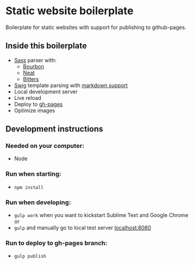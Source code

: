 # Static website boilerplate

Boilerplate for static websites with support for publishing to github-pages.

## Inside this boilerplate
- [Sass](http://sass-lang.com) parser with:
  - [Bourbon](http://bourbon.io)
  - [Neat](http://neat.bourbon.io)
  - [Bitters](http://bitters.bourbon.io)
- [Swig](http://paularmstrong.github.io/swig/) template parsing with [markdown support](https://github.com/mvhenten/swig-marked)
- Local development server
- Live reload
- Deploy to [gh-pages](https://pages.github.com)
- Optimize images

## Development instructions

### Needed on your computer:
- Node

### Run when starting:
- `npm install`

### Run when developing:
- `gulp work` when you want to kickstart Sublime Text and Google Chrome    
or    
- `gulp` and manually go to local test server [localhost:8080](http://localhost:8080)

### Run to deploy to gh-pages branch:
- `gulp publish`
